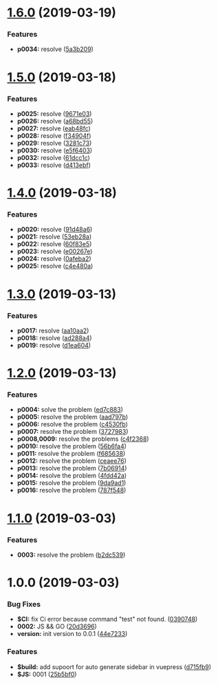 # [1.6.0](https://github.com/crown3/MyLeetcode/compare/v1.5.0...v1.6.0) (2019-03-19)


### Features

* **p0034:** resolve ([5a3b209](https://github.com/crown3/MyLeetcode/commit/5a3b209))

# [1.5.0](https://github.com/crown3/MyLeetcode/compare/v1.4.0...v1.5.0) (2019-03-18)


### Features

* **p0025:** resolve ([9671e03](https://github.com/crown3/MyLeetcode/commit/9671e03))
* **p0026:** resolve ([a68bd55](https://github.com/crown3/MyLeetcode/commit/a68bd55))
* **p0027:** resolve ([eab48fc](https://github.com/crown3/MyLeetcode/commit/eab48fc))
* **p0028:** resolve ([f34904f](https://github.com/crown3/MyLeetcode/commit/f34904f))
* **p0029:** resolve ([3281c73](https://github.com/crown3/MyLeetcode/commit/3281c73))
* **p0030:** resolve ([e5f6403](https://github.com/crown3/MyLeetcode/commit/e5f6403))
* **p0032:** resolve ([61dcc1c](https://github.com/crown3/MyLeetcode/commit/61dcc1c))
* **p0033:** resolve ([d413ebf](https://github.com/crown3/MyLeetcode/commit/d413ebf))

# [1.4.0](https://github.com/crown3/MyLeetcode/compare/v1.3.0...v1.4.0) (2019-03-18)


### Features

* **p0020:** resolve ([91d48a6](https://github.com/crown3/MyLeetcode/commit/91d48a6))
* **p0021:** resolve ([53eb28a](https://github.com/crown3/MyLeetcode/commit/53eb28a))
* **p0022:** resolve ([60f83e5](https://github.com/crown3/MyLeetcode/commit/60f83e5))
* **p0023:** resolve ([e00267e](https://github.com/crown3/MyLeetcode/commit/e00267e))
* **p0024:** resolve ([0afeba2](https://github.com/crown3/MyLeetcode/commit/0afeba2))
* **p0025:** resolve ([c4e480a](https://github.com/crown3/MyLeetcode/commit/c4e480a))

# [1.3.0](https://github.com/crown3/MyLeetcode/compare/v1.2.0...v1.3.0) (2019-03-13)


### Features

* **p0017:** resolve ([aa10aa2](https://github.com/crown3/MyLeetcode/commit/aa10aa2))
* **p0018:** resolve ([ad288a4](https://github.com/crown3/MyLeetcode/commit/ad288a4))
* **p0019:** resolve ([d1ea604](https://github.com/crown3/MyLeetcode/commit/d1ea604))

# [1.2.0](https://github.com/crown3/MyLeetcode/compare/v1.1.0...v1.2.0) (2019-03-13)


### Features

* **p0004:** solve the problem ([ed7c883](https://github.com/crown3/MyLeetcode/commit/ed7c883))
* **p0005:** resolve the problem ([aad797b](https://github.com/crown3/MyLeetcode/commit/aad797b))
* **p0006:** resolve the problem ([c4530fb](https://github.com/crown3/MyLeetcode/commit/c4530fb))
* **p0007:** resolve the problem ([3727983](https://github.com/crown3/MyLeetcode/commit/3727983))
* **p0008,0009:** resolve the problems ([c4f2368](https://github.com/crown3/MyLeetcode/commit/c4f2368))
* **p0010:** resolve the problem ([56b6fa4](https://github.com/crown3/MyLeetcode/commit/56b6fa4))
* **p0011:** resolve the problem ([f685638](https://github.com/crown3/MyLeetcode/commit/f685638))
* **p0012:** resolve the problem ([ceaee76](https://github.com/crown3/MyLeetcode/commit/ceaee76))
* **p0013:** resolve the problem ([7b06914](https://github.com/crown3/MyLeetcode/commit/7b06914))
* **p0014:** resolve the problem ([4fdd42a](https://github.com/crown3/MyLeetcode/commit/4fdd42a))
* **p0015:** resolve the problem ([9da9ad1](https://github.com/crown3/MyLeetcode/commit/9da9ad1))
* **p0016:** resolve the problem ([787f548](https://github.com/crown3/MyLeetcode/commit/787f548))

# [1.1.0](https://github.com/crown3/MyLeetcode/compare/v1.0.0...v1.1.0) (2019-03-03)


### Features

* **0003:** resolve the problem ([b2dc539](https://github.com/crown3/MyLeetcode/commit/b2dc539))

# 1.0.0 (2019-03-03)


### Bug Fixes

* **$CI:** fix Ci error because command "test" not found. ([0390748](https://github.com/crown3/MyLeetcode/commit/0390748))
* **0002:** JS && GO ([20d3696](https://github.com/crown3/MyLeetcode/commit/20d3696))
* **version:** init version to 0.0.1 ([44e7233](https://github.com/crown3/MyLeetcode/commit/44e7233))


### Features

* **$build:** add supoort for auto generate sidebar in vuepress ([d715fb9](https://github.com/crown3/MyLeetcode/commit/d715fb9))
* **$JS:** 0001 ([25b5bf0](https://github.com/crown3/MyLeetcode/commit/25b5bf0))
